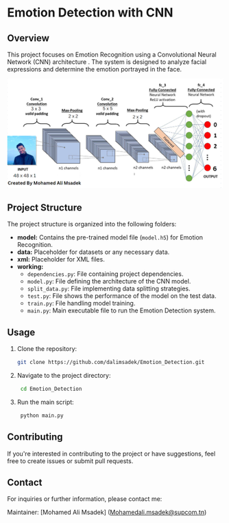 # Emotion Detection with CNN

## Overview

This project focuses on Emotion Recognition using a Convolutional Neural Network (CNN) architecture . The system is designed to analyze facial expressions and determine the emotion portrayed in the face.


![CNN Architecture](architecture.png)

## Project Structure

The project structure is organized into the following folders:

- **model:** Contains the pre-trained model file (`model.h5`) for Emotion Recognition.
- **data:** Placeholder for datasets or any necessary data.
- **xml:** Placeholder for XML files.
- **working:**
  - `dependencies.py`: File containing project dependencies.
  - `model.py`: File defining the architecture of the CNN model.
  - `split_data.py`: File implementing data splitting strategies.
  - `test.py`: File shows the performance of the model on the test data.
  - `train.py`: File handling model training.
  - `main.py`: Main executable file to run the Emotion Detection system.

## Usage

1. Clone the repository:

   ```bash
   git clone https://github.com/dalimsadek/Emotion_Detection.git
2. Navigate to the project directory:
   ```bash
    cd Emotion_Detection
3. Run the main script:
   ```bash
    python main.py

## Contributing
If you're interested in contributing to the project or have suggestions, feel free to create issues or submit pull requests.

## Contact
For inquiries or further information, please contact me:

Maintainer: [Mohamed Ali Msadek] (Mohamedali.msadek@supcom.tn)




